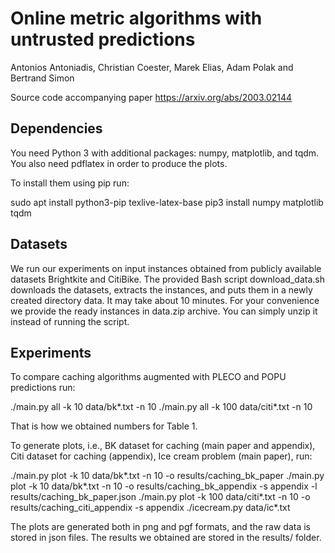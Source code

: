 Online metric algorithms with untrusted predictions
===================================================
Antonios Antoniadis, Christian Coester, Marek Elias, Adam Polak and Bertrand Simon

Source code accompanying paper https://arxiv.org/abs/2003.02144

Dependencies
------------

You need Python 3 with additional packages: numpy, matplotlib, and tqdm.
You also need pdflatex in order to produce the plots.

To install them using pip run:

sudo apt install python3-pip texlive-latex-base
pip3 install numpy matplotlib tqdm


Datasets
--------

We run our experiments on input instances obtained from publicly available
datasets Brightkite and CitiBike. The provided Bash script download_data.sh
downloads the datasets, extracts the instances, and puts them in a newly created
directory data. It may take about 10 minutes. For your convenience we provide
the ready instances in data.zip archive. You can simply unzip it instead of
running the script.


Experiments
-----------

To compare caching algorithms augmented with PLECO and POPU predictions run:

./main.py all -k 10 data/bk*.txt -n 10
./main.py all -k 100 data/citi*.txt -n 10

That is how we obtained numbers for Table 1.

To generate plots, i.e., BK dataset for caching (main paper and appendix), Citi
dataset for caching (appendix), Ice cream problem (main paper), run:


./main.py plot -k 10 data/bk*.txt -n 10 -o results/caching_bk_paper
./main.py plot -k 10 data/bk*.txt -n 10 -o results/caching_bk_appendix -s appendix -l results/caching_bk_paper.json 
./main.py plot -k 100 data/citi*.txt -n 10 -o results/caching_citi_appendix -s appendix
./icecream.py data/ic*.txt

The plots are generated both in png and pgf formats, and the raw data is stored
in json files. The results we obtained are stored in the results/ folder.
